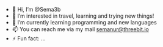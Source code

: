 - 👋 Hi, I’m @Sema3b
- 👀 I’m interested in travel, learning and trying new things!
- 🌱 I’m currently learning programming and new languages
- 📫 You can reach me via my mail semanur@threebit.io
- ⚡ Fun fact: ...

<!---
Sema3b/Sema3b is a ✨ special ✨ repository because its `README.md` (this file) appears on your GitHub profile.
You can click the Preview link to take a look at your changes.
--->
